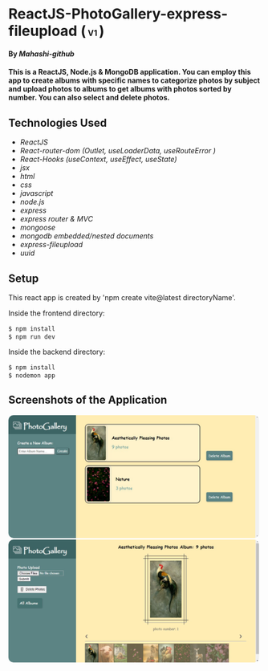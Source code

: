 # ReactJS-PhotoGallery-express-fileupload (<font size='3'> V1 </font>)

#### By _**Mahashi-github**_

#### This is a ReactJS, Node.js & MongoDB application. You can employ this app to create albums with specific names to categorize photos by subject and upload photos to albums to get albums with photos sorted by number. You can also select and delete photos.

## Technologies Used
* _ReactJS_
* _React-router-dom (Outlet, useLoaderData, useRouteError )_
* _React-Hooks (useContext, useEffect, useState)_
* _jsx_
* _html_
* _css_
* _javascript_
* _node.js_
* _express_
* _express router & MVC_
* _mongoose_
* _mongodb embedded/nested documents_
* _express-fileupload_
* _uuid_

## Setup
This react app is created by 'npm create vite@latest directoryName'.

Inside the frontend directory:
```
$ npm install
$ npm run dev
```
Inside the backend directory:
```
$ npm install
$ nodemon app
```

## Screenshots of the Application
<p>
  <img src="screenshot1.jpg" style="border-radius: 10px" width="500">
  <img src="screenshot2.jpg" style="border-radius: 10px" width="500">
</p>